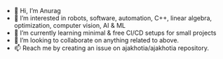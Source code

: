 - 👋 Hi, I’m Anurag
- 👀 I’m interested in robots, software, automation, C++, linear algebra, optimization, computer vision, AI & ML 
- 🌱 I’m currently learning minimal & free CI/CD setups for small projects
- 💞️ I’m looking to collaborate on anything related to above.
- 📫 Reach me by creating an issue on ajakhotia/ajakhotia repository.

<!---
ajakhotia/ajakhotia is a ✨ special ✨ repository because its `README.md` (this file) appears on your GitHub profile.
You can click the Preview link to take a look at your changes.
--->
